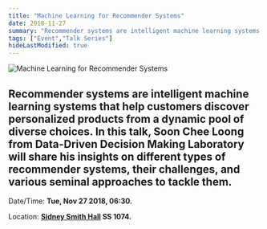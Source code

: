 ```yaml
---
title: "Machine Learning for Recommender Systems"
date: 2018-11-27
summary: "Recommender systems are intelligent machine learning systems that help customers discover personalized products from a dynamic pool of diverse choices. In this talk, Soon Chee Loong from Data-Driven Decision Making Laboratory will share his insights on different types of recommender systems, their challenges, and various seminal approaches to tackle them."
tags: ["Event","Talk Series"]
hideLastModified: true
---
```


![Machine Learning for Recommender Systems](https://drive.google.com/u/0/uc?id=1zw9zqJTfrzvOaWkRCGmWdk51W6U-Ti0N)

Recommender systems are intelligent machine learning systems that help customers discover personalized products from a dynamic pool of diverse choices. In this talk, Soon Chee Loong from Data-Driven Decision Making Laboratory will share his insights on different types of recommender systems, their challenges, and various seminal approaches to tackle them.
---
Date/Time: **Tue, Nov 27 2018, 06:30.**

Location: **[Sidney Smith Hall](http://map.utoronto.ca/utsg/building/033) SS 1074.**
